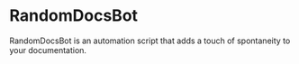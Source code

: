 # RandomDocsBot
RandomDocsBot is an automation script that adds a touch of spontaneity to your documentation.
